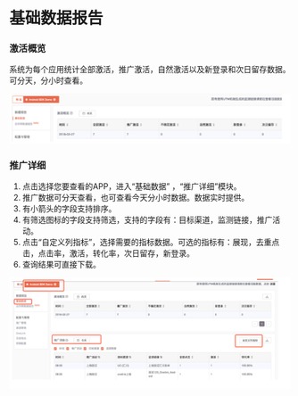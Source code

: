 # 基础数据报告

### 激活概览
系统为每个应用统计全部激活，推广激活，自然激活以及新登录和次日留存数据。可分天，分小时查看。

![](/assets/qudaoguanli/5.png)

### 推广详细
1. 点击选择您要查看的APP，进入“基础数据” ，“推广详细”模块。
2. 推广数据可分天查看，也可查看今天分小时数据。数据实时提供。
3. 有小箭头的字段支持排序。
4. 有筛选图标的字段支持筛选，支持的字段有：目标渠道，监测链接，推广活动。
5. 点击“自定义列指标”，选择需要的指标数据。可选的指标有：展现，去重点击，点击率，激活，转化率，次日留存，新登录。
6. 查询结果可直接下载。

![](/assets/qudaoguanli/6.png)

